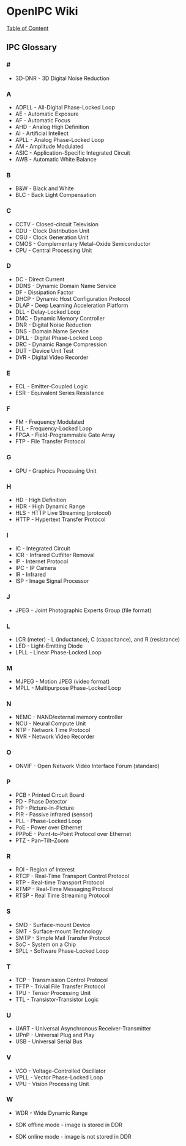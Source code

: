 # OpenIPC Wiki
[Table of Content](../README.md)

IPC Glossary
------------

### \#

- 3D-DNR - 3D Digital Noise Reduction
 
### A

- ADPLL - All-Digital Phase-Locked Loop
- AE - Automatic Exposure
- AF - Automatic Focus
- AHD - Analog High Definition
- AI - Artificial Intellect
- APLL - Analog Phase-Locked Loop
- AM - Amplitude Modulated
- ASIC - Application-Specific Integrated Circuit
- AWB - Automatic White Balance

### B

- B&W - Black and White
- BLC - Back Light Compensation

### C

- CCTV - Closed-circuit Television
- CDU - Clock Distribution Unit
- CGU - Clock Generation Unit
- CMOS - Complementary Metal–Oxide Semiconductor
- CPU - Central Processing Unit

### D

- DC - Direct Current
- DDNS - Dynamic Domain Name Service
- DF - Dissipation Factor
- DHCP - Dynamic Host Configuration Protocol
- DLAP - Deep Learning Acceleration Platform
- DLL - Delay-Locked Loop
- DMC - Dynamic Memory Controller
- DNR - Digital Noise Reduction
- DNS - Domain Name Service
- DPLL - Digital Phase-Locked Loop
- DRC - Dynamic Range Compression
- DUT - Device Unit Test
- DVR - Digital Video Recorder

### E

- ECL - Emitter-Coupled Logic
- ESR - Equivalent Series Resistance

### F

- FM - Frequency Modulated
- FLL - Frequency-Locked Loop
- FPGA - Field-Programmable Gate Array
- FTP - File Transfer Protocol

### G

- GPU - Graphics Processing Unit

### H

- HD - High Definition
- HDR - High Dynamic Range
- HLS - HTTP Live Streaming (protocol)
- HTTP - Hypertext Transfer Protocol

### I

- IC - Integrated Circuit
- ICR - Infrared Cutfilter Removal
- IP - Internet Protocol
- IPC - IP Camera
- IR - Infrared
- ISP - Image Signal Processor

### J

- JPEG - Joint Photographic Experts Group (file format)

### L

- LCR (meter) - L (inductance), C (capacitance), and R (resistance)
- LED - Light-Emitting Diode
- LPLL - Linear Phase-Locked Loop

### M

- MJPEG - Motion JPEG (video format)
- MPLL - Multipurpose Phase-Locked Loop

### N

- NEMC - NAND/external memory controller
- NCU - Neural Compute Unit
- NTP - Network Time Protocol
- NVR - Network Video Recorder

### O

- ONVIF - Open Network Video Interface Forum (standard)

### P

- PCB - Printed Circuit Board
- PD - Phase Detector
- PiP - Picture-in-Picture
- PIR - Passive infrared (sensor)
- PLL - Phase-Locked Loop
- PoE - Power over Ethernet
- PPPoE - Point-to-Point Protocol over Ethernet
- PTZ - Pan–Tilt–Zoom

### R

- ROI - Region of Interest
- RTCP - Real-Time Transport Control Protocol
- RTP - Real-time Transport Protocol
- RTMP - Real-Time Messaging Protocol
- RTSP - Real Time Streaming Protocol

### S

- SMD - Surface-mount Device
- SMT - Surface-mount Technology
- SMTP - Simple Mail Transfer Protocol
- SoC - System on a Chip
- SPLL - Software Phase-Locked Loop

### T

- TCP - Transmission Control Protocol
- TFTP - Trivial File Transfer Protocol
- TPU - Tensor Processing Unit
- TTL - Transistor-Transistor Logic

### U

- UART - Universal Asynchronous Receiver-Transmitter
- UPnP - Universal Plug and Play
- USB - Universal Serial Bus

### V

- VCO - Voltage-Controlled Oscillator
- VPLL - Vector Phase-Locked Loop
- VPU - Vision Processing Unit
 
### W

- WDR - Wide Dynamic Range


- SDK offline mode - image is stored in DDR
- SDK online mode - image is not stored in DDR
